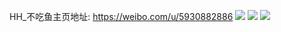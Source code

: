 HH_不吃鱼主页地址: https://weibo.com/u/5930882886 
![](https://wx4.sinaimg.cn/mw2000/006tnnzoly1h9jcv9w6f9j30qk1b3tei.jpg) 
![](https://wx4.sinaimg.cn/mw2000/006tnnzoly1h9cpdf93ezj30u0140ae4.jpg) 
![](https://wx4.sinaimg.cn/mw2000/006tnnzoly1h9cpdfj690j30qo0zkjtn.jpg) 
